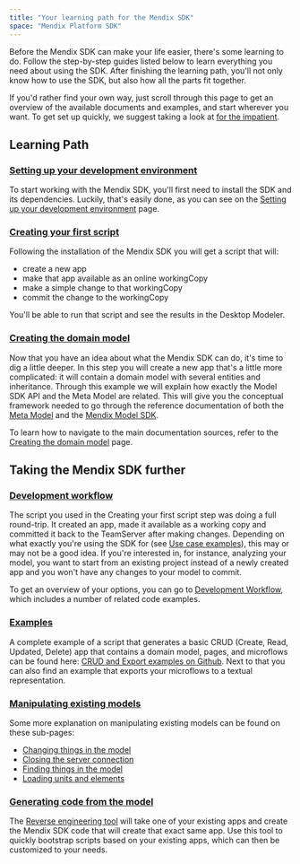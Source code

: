 ```yaml
---
title: "Your learning path for the Mendix SDK"
space: "Mendix Platform SDK"
---
```

Before the Mendix SDK can make your life easier, there's some learning to do. Follow the step-by-step guides listed below to learn everything you need about using the SDK. After finishing the learning path, you'll not only know how to use the SDK, but also how all the parts fit together.

If you'd rather find your own way, just scroll through this page to get an overview of the available documents and examples, and start wherever you want. To get set up quickly, we suggest taking a look at [for the impatient](/MXSDK/setting-up-your-development-environment).

## Learning Path

### [Setting up your development environment](/MXSDK/setting-up-your-development-environment)

To start working with the Mendix SDK, you'll first need to install the SDK and its dependencies. Luckily, that's easily done, as you can see on the [Setting up your development environment](/MXSDK/setting-up-your-development-environment) page.

### [Creating your first script](/MXSDK/creating-your-first-script)

Following the installation of the Mendix SDK you will get a script that will:

*   create a new app
*   make that app available as an online workingCopy
*   make a simple change to that workingCopy
*   commit the change to the workingCopy

You'll be able to run that script and see the results in the Desktop Modeler.

### [Creating the domain model](/MXSDK/creating-the-domain-model)

Now that you have an idea about what the Mendix SDK can do, it's time to dig a little deeper. In this step you will create a new app that's a little more complicated: it will contain a domain model with several entities and inheritance. Through this example we will explain how exactly the Model SDK API and the Meta Model are related. This will give you the conceptual framework needed to go through the reference documentation of both the [Meta Model](/MXSDK/reference-documentation) and the [Mendix Model SDK](https://apidocs.mendix.com/modelsdk/latest/index.html).

To learn how to navigate to the main documentation sources, refer to the [Creating the domain model](/MXSDK/creating-the-domain-model) page.

## Taking the Mendix SDK further

### [Development workflow](/MXSDK/development-workflow)

The script you used in the Creating your first script step was doing a full round-trip. It created an app, made it available as a working copy and committed it back to the TeamServer after making changes. Depending on what exactly you're using the SDK for (see [Use case examples](/MXSDK/use-case-examples)), this may or may not be a good idea. If you're interested in, for instance, analyzing your model, you want to start from an existing project instead of a newly created app and you won't have any changes to your model to commit.

To get an overview of your options, you can go to [Development Workflow](/MXSDK/development-workflow), which includes a number of related code examples.

### [Examples](/MXSDK/use-case-examples)

A complete example of a script that generates a basic CRUD (Create, Read, Updated, Delete) app that contains a domain model, pages, and microflows can be found here: [CRUD and Export examples on Github](https://github.com/mendix/mendixplatformsdk-examples/). Next to that you can also find an example that exports your microflows to a textual representation.

### [Manipulating existing models](/MXSDK/manipulating-existing-models)

Some more explanation on manipulating existing models can be found on these sub-pages:

*   [Changing things in the model](/MXSDK/changing-things-in-the-model)
*   [Closing the server connection](/MXSDK/closing-the-server-connection)
*   [Finding things in the model](/MXSDK/finding-things-in-the-model)
*   [Loading units and elements](/MXSDK/loading-units-and-elements)

### [Generating code from the model](/MXSDK/generating-code-from-the-model)

The [Reverse engineering tool](/MXSDK/generating-code-from-the-model) will take one of your existing apps and create the Mendix SDK code that will create that exact same app. Use this tool to quickly bootstrap scripts based on your existing apps, which can then be customized to your needs.
